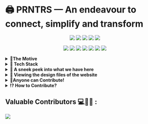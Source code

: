 # 🖨 PRNTRS — An endeavour to connect, simplify and transform

<div align="center">

<a href="https://github.com/Tech-Matrix/PRNTRS/"><img src="https://badges.frapsoft.com/os/v1/open-source.svg?v=103"></a>
<a href="https://github.com/Tech-Matrix/PRNTRS/"><img src="https://img.shields.io/badge/Built%20by-developers%20%3C%2F%3E-0059b3"></a>
<a href="https://github.com/Tech-Matrix/PRNTRS/"><img src="https://img.shields.io/static/v1.svg?label=Contributions&message=Welcome&color=yellow"></a>
<a href="https://github.com/Tech-Matrix/PRNTRS/"><img src="https://img.shields.io/badge/Maintained%3F-yes-brightgreen.svg?v=103"></a>
<a href="#"><img src="https://img.shields.io/badge/license-MIT-blue.svg?v=103"></a>

<a href="https://github.com/Tech-Matrix/PRNTRS/graphs/contributors"><img src="https://img.shields.io/github/contributors/Tech-Matrix/PRNTRS?color=brightgreen"></a>
<a href="https://github.com/Tech-Matrix/PRNTRS/stargazers"><img src="https://img.shields.io/github/stars/Tech-Matrix/PRNTRS?color=0059b3"></a>
<a href="https://github.com/Tech-Matrix/PRNTRS/network/members"><img src="https://img.shields.io/github/forks/Tech-Matrix/PRNTRS?color=yellow"></a>
<a href="https://github.com/Tech-Matrix/PRNTRS/issues"><img src="https://img.shields.io/github/issues/Tech-Matrix/PRNTRS?color=0059b3"></a>
<a href="https://github.com/Tech-Matrix/PRNTRS/issues?q=is%3Aissue+is%3Aclosed"><img src="https://img.shields.io/github/issues-closed-raw/Tech-Matrix/PRNTRS?color=yellow"></a>
<a href="https://github.com/Tech-Matrix/PRNTRS/pulls"><img src="https://img.shields.io/github/issues-pr/Tech-Matrix/PRNTRS?color=brightgreen"></a>
<a href="https://github.com/Tech-Matrix/PRNTRS/pulls?q=is%3Apr+is%3Aclosed"><img src="https://img.shields.io/github/issues-pr-closed-raw/Tech-Matrix/PRNTRS?color=0059b3"></a>

</div>
<details>
  <summary> <strong>🏹The Motive</strong> </summary>
  <br>
PRNTRS is a web application which sends a document from customer to vendor by adding print slots and direct remote communication with the vendor thereby **eliminating long wait times**, **inefficiency and improving the safety of the customers** involved.

With the large influx of the rural and semi-urban population to sprawling metropolitan cities in the hopes of making their once-impossible aspirations a reality, comes the equally daunting challenge of connecting these tens of millions of Indians to the technology they deserve, but can’t dream to afford.
It has become increasingly clear over the past few decades that the gap between the urban affluent and the less-fortunate is ever-widening, and doesn’t look to be ceasing in the near future.

PRNTRS aims to simplify this process for working individuals, students and all those in between.
The onslaught of the Covid-19 pandemic has led to the world being hit with the novel concept of social distancing — a practice that both protects and frustrates. This has made long wait times even longer and more disorganized than ever.

This begs the question of how we can strive to make document uploading and printing a safer, faster and more convenient process for everyone — vendors and customers alike.

We looked to solve this predicament with PRNTRS by connecting the ubiquitous XEROX and Printing shops found across the city making it accessible to the user with a single click! What’s more, using the scheduling feature of our web-app, customers can now book their slots in advance from the shop of their choice — All from the comfort of their homes.
  
Watch a [**Video Demo**](https://drive.google.com/file/d/1qg76SAA9u1zIOxjDCArnTbPXwHtcCQ1s/view) of the first version here!
</details>

<details>
<summary><strong> 📌 Tech Stack</strong></summary>
  <br>

![image](https://img.shields.io/badge/HTML5-E34F26?style=for-the-badge&logo=html5&logoColor=white) ![image](	https://img.shields.io/badge/CSS3-1572B6?style=for-the-badge&logo=css3&logoColor=white) ![image](https://img.shields.io/badge/JavaScript-323330?style=for-the-badge&logo=javascript&logoColor=F7DF1E) ![image](https://img.shields.io/badge/Node.js-339933?style=for-the-badge&logo=nodedotjs&logoColor=white) ![image](https://img.shields.io/badge/npm-CB3837?style=for-the-badge&logo=npm&logoColor=white) ![image](https://img.shields.io/badge/Express.js-000000?style=for-the-badge&logo=express&logoColor=white) ![image](https://img.shields.io/badge/Bootstrap-563D7C?style=for-the-badge&logo=bootstrap&logoColor=white) ![image](https://img.shields.io/badge/MongoDB-4EA94B?style=for-the-badge&logo=mongodb&logoColor=white) ![image](https://img.shields.io/badge/JWT-000000?style=for-the-badge&logo=JSON%20web%20tokens&logoColor=white)
<br />
</details>

<details>
  <summary><strong>🙈 A sneek peek into what we have here</strong></summary>
<br>

#### Home Page
  
<img src = "https://user-images.githubusercontent.com/73497800/129594127-daad5599-c13a-4d14-a9c5-a7a2e7ca7705.png" width = 400px height = 400px>


#### Vendor Pages

##### Vendor Sign In Page

<img src = "https://user-images.githubusercontent.com/73497800/129594207-cb3c01bd-1e6a-4144-b2ce-1e4455454884.png" width = 400px height = 400px>

##### Vendor Registration Page

<img src = "https://user-images.githubusercontent.com/73497800/129594562-f84dde93-09cd-4a12-ad10-edda5d999d2b.png" width = 400px height = 400px>

##### Vendor Orders List Page
  
<img src = "https://user-images.githubusercontent.com/73497800/129594764-4a54e1ff-b843-4406-a071-d8f3b4dd13f6.png" width = 400px height = 400px>

**Details of Each Order Page**
 
<img src = "https://user-images.githubusercontent.com/73497800/129595001-17890c07-a043-4315-a593-ab03877c8179.png" width = 400px height = 400px>

#### Client Pages
##### Progressive Client Registration Form
 
 https://user-images.githubusercontent.com/44313631/134160324-5b6fdf5a-89c6-4f26-8975-e15cb8ddf007.mp4

 ##### Sign In Page
  
<img src = "https://user-images.githubusercontent.com/73497800/129595244-675b665e-134c-4150-99c1-0174f728bce7.png" width = 400px height = 400px>  
  
 ##### Secure Passwordless Login with SAWO
  
 https://user-images.githubusercontent.com/44313631/134803599-fc872a3d-3ed7-4849-9d65-85104dc56302.mp4

<br />
  
</details>

<details>
  <summary><strong>👀 Viewing the design files of the website</strong></summary>   
  <br>
  <p>To view the .fig webpage design files, simply download the .fig file and import into Figma!</p>
</details>

<details>
  <summary><strong>🤝Anyone can Contribute!</strong></summary>
  <br>
  We want to make contributing to this project as easy and as transparent as possible, whether it's:

Reporting a bug 🐛

Submitting a fix 🔎

Proposing new features 💡

If you wish to contribute to this project, please raise an issue and wait for the project maintainers to approve it or give feedback before making a change.

This documentation contains a set of guidelines to help you during the contribution process. We are happy to welcome all the contributions from anyone willing to improve/add new scripts to this project.
  
</details>
 
<details>
  <summary><strong>⁉ How to Contribute?</strong></summary>

#### 1. Fork this repository
Fork this repository by clicking on the fork button on the top of this page. This will create a copy of this repository in your account.
     
#### 2. Clone the repository
   
   Now clone the **forked repository** to your machine. Go to your GitHub account, open the forked repository, click on the code button and then click the copy to clipboard icon to copy the url of the repo. <br />

   Open your terminal and run the following git command:<br />
   ```
   git clone <url you just copied>
   ```

   For example: <br/>
   ```
   git clone https://github.com/vedanthv/PRNTRS/
   ```
    
   Remember to clone **your forked repository** , not the original one.
    
   #### 3. Create a branch
   
   Change to the repository directory on your computer (if you are not already there):<br />
   ```
   cd PRNTRS
   ```
   
   Now create a branch using the git checkout command: <br />
   ```
   git checkout -b your-new-branch-name
   ```
   
   For example:
   ```
   git checkout -b new-feature
   ```
  
   #### 4. Add the code
   
   #### 5. Commit your changes

   If you go to the project directory and execute the command `git status` in the terminal, you'll see there are changes. <br />
   Add the changed files to the branch you just created using the `git add` command: <br />
   ```
   git add <file name>
   ```

   Now commit those changes using the git commit command:
   ```
   git commit -m "your message"
   ```
  
   #### 6. Push your changes to GitHub
   
   Push your changes using the command `git push`:
   ```
   git push origin <add-your-branch-name>
   ```
   For example:
   ```
   git push origin new-feature
   ```
   
   #### 7. Submit your Pull request for review
   
   ![image](https://user-images.githubusercontent.com/73497800/132095402-2a33defe-072f-45b0-92ea-e2c50f45a2e4.png) <br /><br />
   Go to your forked repository on GitHub and click on the `Compare & pull request` button. <br />

   Submit your Pull Request, after ensuring that the base repository is `Tech-Matrix/PRNTRS` and head repository is  `<your-username>/PRNTRS` <br/><br />
   
   ![image](https://user-images.githubusercontent.com/73497800/132095867-d9f28b23-f63b-429b-a352-3cf0d20a7214.png)
  </details>
  
 ## Valuable Contributors 💻🦹‍♂️ :
  
<a href="https://github.com/Tech-Matrix/PRNTRS/graphs/contributors">
  <img src="https://contributors-img.web.app/image?repo=Tech-Matrix/PRNTRS" />
</a>
